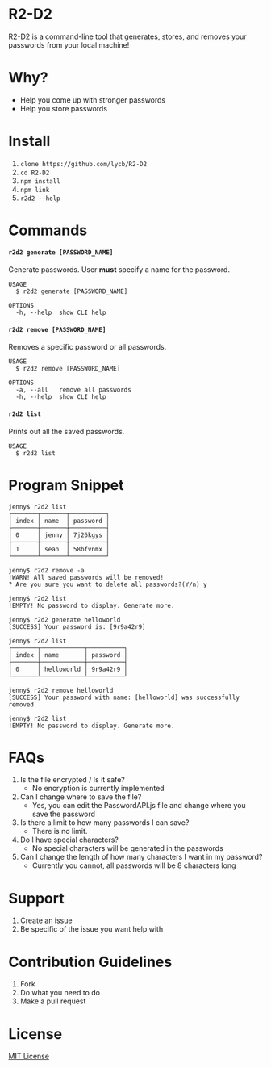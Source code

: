 R2-D2
=====
R2-D2 is a command-line tool that generates, stores, and removes your passwords from your local machine! 

# Why?
* Help you come up with stronger passwords
* Help you store passwords 

# Install
1. `clone https://github.com/lycb/R2-D2`
2. `cd R2-D2` 
3. `npm install`
4. `npm link`
5. `r2d2 --help`

# Commands
<!-- commands -->
#### `r2d2 generate [PASSWORD_NAME]`

Generate passwords. User **must** specify a name for the password. 

```
USAGE
  $ r2d2 generate [PASSWORD_NAME]

OPTIONS
  -h, --help  show CLI help
```

#### `r2d2 remove [PASSWORD_NAME]`

Removes a specific password or all passwords.

```
USAGE
  $ r2d2 remove [PASSWORD_NAME]

OPTIONS
  -a, --all   remove all passwords
  -h, --help  show CLI help
```

#### `r2d2 list`

Prints out all the saved passwords. 

```
USAGE
  $ r2d2 list
```
<!-- commandsstop -->

# Program Snippet
```
jenny$ r2d2 list
┌───────┬───────┬──────────┐
│ index │ name  │ password │
├───────┼───────┼──────────┤
│ 0     │ jenny │ 7j26kgys │
├───────┼───────┼──────────┤
│ 1     │ sean  │ 58bfvnmx │
└───────┴───────┴──────────┘

jenny$ r2d2 remove -a
!WARN! All saved passwords will be removed!
? Are you sure you want to delete all passwords?(Y/n) y

jenny$ r2d2 list
!EMPTY! No password to display. Generate more.

jenny$ r2d2 generate helloworld
[SUCCESS] Your password is: [9r9a42r9]

jenny$ r2d2 list
┌───────┬────────────┬──────────┐
│ index │ name       │ password │
├───────┼────────────┼──────────┤
│ 0     │ helloworld │ 9r9a42r9 │
└───────┴────────────┴──────────┘

jenny$ r2d2 remove helloworld
[SUCCESS] Your password with name: [helloworld] was successfully removed

jenny$ r2d2 list
!EMPTY! No password to display. Generate more.
```

# FAQs
1. Is the file encrypted / Is it safe?
    * No encryption is currently implemented
2. Can I change where to save the file? 
    * Yes, you can edit the PasswordAPI.js file and change where you save the password 
3. Is there a limit to how many passwords I can save?
    * There is no limit.
4. Do I have special characters? 
    * No special characters will be generated in the passwords
5. Can I change the length of how many characters I want in my password? 
    * Currently you cannot, all passwords will be 8 characters long

# Support
1. Create an issue
2. Be specific of the issue you want help with

# Contribution Guidelines
1. Fork
2. Do what you need to do
3. Make a pull request 

# License
<!-- link below -->
[MIT License](https://github.com/lycb/R2-D2/blob/master/LICENSE) 


